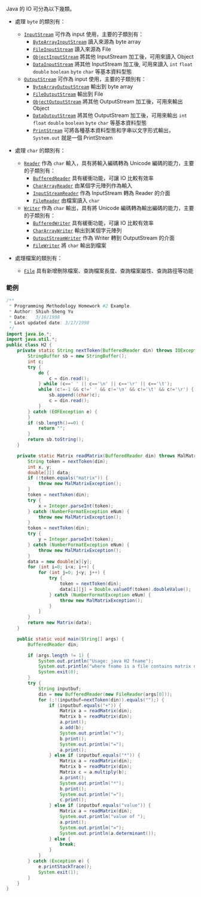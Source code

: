 Java 的 IO 可分為以下幾類。  

* 處理 `byte` 的類別有：  
  * [`InputStream`](https://rawgit.com/NCNU-CALab/java.programming.im/master/docs/api/java/io/InputStream.html) 可作為 input 使用，主要的子類別有：  
    * [`ByteArrayInputStream`](https://rawgit.com/NCNU-CALab/java.programming.im/master/docs/api/java/io/ByteArrayInputStream.html) 讀入來源為 byte array  
    * [`FileInputStream`](https://rawgit.com/NCNU-CALab/java.programming.im/master/docs/api/java/io/FileInputStream.html) 讀入來源為 File  
    * [`ObjectInputStream`](https://rawgit.com/NCNU-CALab/java.programming.im/master/docs/api/java/io/ObjectInputStream.html) 將其他 InputStream 加工後，可用來讀入 Object  
    * [`DataInputStream`](https://rawgit.com/NCNU-CALab/java.programming.im/master/docs/api/java/io/DataInputStream.html) 將其他 InputStream 加工後, 可用來讀入 `int` `float` `double` `boolean` `byte` `char` 等基本資料型態  
  * [`OutputStream`](https://rawgit.com/NCNU-CALab/java.programming.im/master/docs/api/java/io/OutputStream.html) 可作為 input 使用，主要的子類別有：  
    * [`ByteArrayOutputStream`](https://rawgit.com/NCNU-CALab/java.programming.im/master/docs/api/java/io/ByteArrayOutputStream.html) 輸出到 byte array  
    * [`FileOutputStream`](https://rawgit.com/NCNU-CALab/java.programming.im/master/docs/api/java/io/FileOutputStream.html) 輸出到 File  
    * [`ObjectOutputStream`](https://rawgit.com/NCNU-CALab/java.programming.im/master/docs/api/java/io/ObjectOutputStream.html) 將其他 OutputStream 加工後，可用來輸出 Object  
    * [`DataOutputStream`](https://rawgit.com/NCNU-CALab/java.programming.im/master/docs/api/java/io/DataOutputStream.html) 將其他 OutputStream 加工後，可用來輸出 `int` `float` `double` `boolean` `byte` `char` 等基本資料型態  
    * [`PrintStream`](https://rawgit.com/NCNU-CALab/java.programming.im/master/docs/api/java/io/PrintStream.html) 可將各種基本資料型態和字串以文字形式輸出，`System.out` 就是一個 PrintStream  
    
* 處理 `char` 的類別有：  
  * [`Reader`](https://rawgit.com/NCNU-CALab/java.programming.im/master/docs/api/java/io/Reader.html) 作為 `char` 輸入，具有將輸入編碼轉為 Unicode 編碼的能力，主要的子類別有：  
    * [`BufferedReader`](https://rawgit.com/NCNU-CALab/java.programming.im/master/docs/api/java/io/BufferedReader.html) 具有緩衝功能，可讓 IO 比較有效率  
    * [`CharArrayReader`](https://rawgit.com/NCNU-CALab/java.programming.im/master/docs/api/java/io/CharArrayReader.html) 由某個字元陣列作為輸入  
    * [`InputStreamReader`](https://rawgit.com/NCNU-CALab/java.programming.im/master/docs/api/java/io/InputStreamReader.html) 作為 InputStream 轉為 Reader 的介面  
    * [`FileReader`](https://rawgit.com/NCNU-CALab/java.programming.im/master/docs/api/java/io/FileReader.html) 由檔案讀入 `char`  
  * [`Writer`](https://rawgit.com/NCNU-CALab/java.programming.im/master/docs/api/java/io/Writer.html) 作為 `char` 輸出，具有將 Unicode 編碼轉為輸出編碼的能力，主要的子類別有：  
    * [`BufferedWriter`](https://rawgit.com/NCNU-CALab/java.programming.im/master/docs/api/java/io/BufferedWriter.html) 具有緩衝功能，可讓 IO 比較有效率  
    * [`CharArrayWriter`](https://rawgit.com/NCNU-CALab/java.programming.im/master/docs/api/java/io/CharArrayWriter.html) 輸出到某個字元陣列  
    * [`OutputStreamWriter`](https://rawgit.com/NCNU-CALab/java.programming.im/master/docs/api/java/io/OutputStreamWriter.html) 作為 Writer 轉到 OutputStream 的介面  
    * [`FileWriter`](https://rawgit.com/NCNU-CALab/java.programming.im/master/docs/api/java/io/FileWriter.html) 將 `char` 輸出到檔案  
    
* 處理檔案的類別有：
  * [`File`](https://rawgit.com/NCNU-CALab/java.programming.im/master/docs/api/java/io/File.html) 具有新增刪除檔案、查詢檔案長度、查詢檔案屬性、查詢路徑等功能  
  
### 範例

```java
/**
 * Programming Methodology Homework #2 Example.
 * Author: Shiuh-Sheng Yu
 * Date:   3/16/1998
 * Last updated date: 3/17/1998
 */
import java.io.*;
import java.util.*;
public class H2 {
    private static String nextToken(BufferedReader din) throws IOException {
        StringBuffer sb = new StringBuffer();
        int c;
        try {
            do {
                c = din.read();
            } while (c==' ' || c=='\n' || c=='\r' || c=='\t');
            while (c!=-1 && c!=' ' && c!='\n' && c!='\t' && c!='\r') {
                sb.append((char)c);
                c = din.read();
            }
        } catch (EOFException e) {
        }
        if (sb.length()==0) {
            return "";
        }
        return sb.toString();
    }

    private static Matrix readMatrix(BufferedReader din) throws MalMatrixException, IOException {
        String token = nextToken(din);
        int x, y;
        double[][] data;
        if (!token.equals("matrix")) {
            throw new MalMatrixException();
        }
        token = nextToken(din);
        try {
            x = Integer.parseInt(token);
        } catch (NumberFormatException eNum) {
            throw new MalMatrixException();
        }
        token = nextToken(din);
        try {
            y = Integer.parseInt(token);
        } catch (NumberFormatException eNum) {
            throw new MalMatrixException();
        }
        data = new double[x][y];
        for (int i=0; i<x; i++) {
            for (int j=0; j<y; j++) {
                try {
                    token = nextToken(din);
                    data[i][j] = Double.valueOf(token).doubleValue();
                } catch (NumberFormatException eNum) {
                    throw new MalMatrixException();
                }
            }
        }
        return new Matrix(data);
    }

    public static void main(String[] args) {
        BufferedReader din;

        if (args.length != 1) {
            System.out.println("Usage: java H2 fname");
            System.out.println("where fname is a file contains matrix data.");
            System.exit(0);
        }
        try {
            String inputbuf;
            din = new BufferedReader(new FileReader(args[0]));
            for (;!(inputbuf=nextToken(din)).equals("");) {
                if (inputbuf.equals("+")) {
                    Matrix a = readMatrix(din);
                    Matrix b = readMatrix(din);
                    a.print();
                    a.add(b);
                    System.out.println("+");
                    b.print();
                    System.out.println("=");
                    a.print();
                } else if (inputbuf.equals("*")) {
                    Matrix a = readMatrix(din);
                    Matrix b = readMatrix(din);
                    Matrix c = a.multiply(b);
                    a.print();
                    System.out.println("*");
                    b.print();
                    System.out.println("=");
                    c.print();
                } else if (inputbuf.equals("value")) {
                    Matrix a = readMatrix(din);
                    System.out.println("value of ");
                    a.print();
                    System.out.println("=");
                    System.out.println(a.determinant());
                } else {
                    break;
                }
            }
        } catch (Exception e) {
            e.printStackTrace();
            System.exit(1);
        }
    }
}
```
